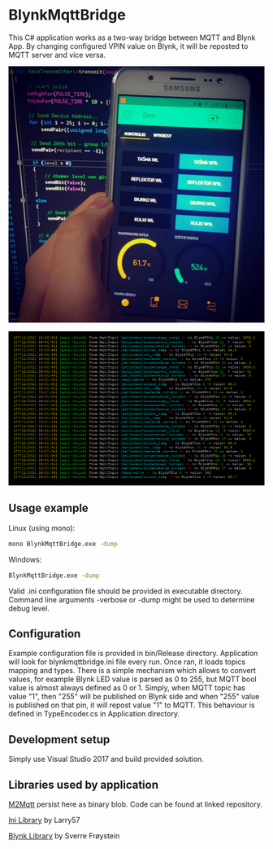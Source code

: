 # BlynkMqttBridge

This C# application works as a two-way bridge between MQTT and Blynk App.
By changing configured VPIN value on Blynk, it will be reposted to MQTT server and vice versa.

![alt text](img/demo2.jpg ".. in action")

![alt text](img/demo1.png ".. in action")

## Usage example

Linux (using mono):

```sh
mono BlynkMqttBridge.exe -dump
```

Windows:

```sh
BlynkMqttBridge.exe -dump
```
Valid .ini configuration file should be provided in executable directory.
Command line arguments -verbose or -dump might be used to determine debug level.

## Configuration

Example configuration file is provided in bin/Release directory. Application will look for blynkmqttbridge.ini file every run.
Once ran, it loads topics mapping and types. There is a simple mechanism which allows to convert values, for example Blynk LED value is parsed as 0 to 255, but MQTT bool value is almost always defined as 0 or 1. Simply, when MQTT topic has value "1", then "255" will be published on Blynk side and when "255" value is published on that pin, it will repost value "1" to MQTT. This behaviour is defined in TypeEncoder.cs in Application directory.

## Development setup

Simply use Visual Studio 2017 and build provided solution.

## Libraries used by application

[M2Mqtt][m2mqtt] persist here as binary blob. Code can be found at linked repository.

[Ini Library][ini_library] by Larry57

[Blynk Library][blynk_library] by Sverre Frøystein 

<!-- Markdown link & img dfn's -->
[m2mqtt]: https://github.com/eclipse/paho.mqtt.m2mqtt
[blynk_library]: https://github.com/sverrefroy/BlynkLibrary
[ini_library]:https://gist.github.com/Larry57/5725301
